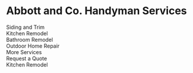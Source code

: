 <!DOCTYPE html>
<html lang="en">
<head>
    <meta charset="UTF-8">
    <meta http-equiv="X-UA-Compatible" content="IE=edge">
    <meta name="viewport" content="width=device-width, initial-scale=1.0">
    <title>Document</title>
    <link rel="stylesheet" href="style.css">
</head>
<body>
    <div class ="header">
        <h1 class="heading-main">Abbott and Co. Handyman Services</h1>
        <div class ="services">
            <div class = "service">Siding and Trim</div>
            <div class = "service">Kitchen Remodel</div>
            <div class = "service">Bathroom Remodel</div>
            <div class = "service">Outdoor Home Repair</div>
            <div class = "service">More Services</div>
            <div class="service"> Request a Quote</div>
        </div>
    </div>
    <div class="service-showcase-box">
        <div class="service-show" tag="kitchen">Kitchen Remodel
            <p style="background-image: url('kitchen-sample.jpg');"></p>
        </div>
    </div>
</html>